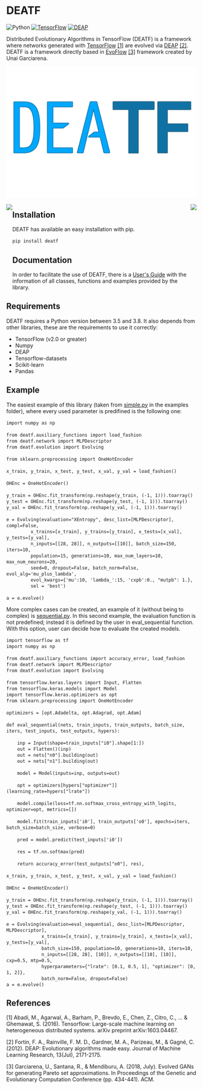 # DEATF

![Python](https://img.shields.io/badge/Python-3.6-blue)
[![TensorFlow](https://img.shields.io/badge/TensorFlow-2.5-green)](https://www.tensorflow.org/)
[![DEAP](https://img.shields.io/badge/DEAP-1.0-brightgreen)](https://deap.readthedocs.io/en/master/)

Distributed Evolutionary Algorithms in TensorFlow (DEATF) is a framework where networks generated with <a href="https://www.tensorflow.org/">TensorFlow</a> [[1]](#1) are evolved via <a href="deap.readthedocs.org/">DEAP</a> [[2]](#2). DEATF is a framework directly based in <a href="https://github.com/unaigarciarena/EvoFlow">EvoFlow</a> [[3]](#3) framework created by Unai Garciarena.

![DEATF-logo](./docs/_images/DEATF-logo.png)

<p align="left">
<a href="https://github.com/deap/deap"><img src="https://repository-images.githubusercontent.com/20035587/2559bd00-9a75-11e9-9686-0697d18522cf" height=250 align="right" /></a>
<a href="https://www.tensorflow.org/"><img src="https://upload.wikimedia.org/wikipedia/commons/2/2d/Tensorflow_logo.svg" height=250 align="left" /></a>
</p>


## Installation

DEATF has available an easy installation with pip.

```bash
pip install deatf
```

## Documentation

In order to facilitate the use of DEATF, there is a <a href='https://deatf.readthedocs.io/en/latest/index.html'>User's Guide</a> with the information of all classes, functions and examples provided by the library.

## Requirements

DEATF requires a Python version between 3.5 and 3.8. It also depends from other libraries, these are the requirements to use it correctly:

 - TensorFlow (v2.0 or greater)
 -  Numpy 
 - DEAP
 - Tensorflow-datasets 
 - Scikit-learn
 - Pandas

## Example

The easiest example of this library (taken from <a href="https://github.com/IvanHCenalmor/deatf/blob/main/examples/simple.py">simple.py</a> in the examples folder), where every used parameter is predifined is the following one:

```
import numpy as np

from deatf.auxiliary_functions import load_fashion
from deatf.network import MLPDescriptor
from deatf.evolution import Evolving

from sklearn.preprocessing import OneHotEncoder

x_train, y_train, x_test, y_test, x_val, y_val = load_fashion()

OHEnc = OneHotEncoder()

y_train = OHEnc.fit_transform(np.reshape(y_train, (-1, 1))).toarray()
y_test = OHEnc.fit_transform(np.reshape(y_test, (-1, 1))).toarray()
y_val = OHEnc.fit_transform(np.reshape(y_val, (-1, 1))).toarray()

e = Evolving(evaluation="XEntropy", desc_list=[MLPDescriptor], compl=False,
         x_trains=[x_train], y_trains=[y_train], x_tests=[x_val], y_tests=[y_val], 
         n_inputs=[[28, 28]], n_outputs=[[10]], batch_size=150, iters=10, 
         population=15, generations=10, max_num_layers=10, max_num_neurons=20,
         seed=0, dropout=False, batch_norm=False, evol_alg='mu_plus_lambda',
         evol_kwargs={'mu':10, 'lambda_':15, 'cxpb':0., "mutpb": 1.},
         sel = 'best')

a = e.evolve()
```
More complex cases can be created, an example of it (without being to complex) is <a href="https://github.com/IvanHCenalmor/deatf/blob/main/examples/sequential.py">sequential.py</a>.  In this second example, the evaluation function is not predefined; instead it is defined by the user in eval_sequential function. With this option, user can decide how to evaluate the created models.

```
import tensorflow as tf
import numpy as np

from deatf.auxiliary_functions import accuracy_error, load_fashion
from deatf.network import MLPDescriptor
from deatf.evolution import Evolving

from tensorflow.keras.layers import Input, Flatten
from tensorflow.keras.models import Model
import tensorflow.keras.optimizers as opt
from sklearn.preprocessing import OneHotEncoder

optimizers = [opt.Adadelta, opt.Adagrad, opt.Adam]

def eval_sequential(nets, train_inputs, train_outputs, batch_size, iters, test_inputs, test_outputs, hypers):
   
    inp = Input(shape=train_inputs["i0"].shape[1:])
    out = Flatten()(inp)
    out = nets["n0"].building(out)
    out = nets["n1"].building(out)

    model = Model(inputs=inp, outputs=out)
    
    opt = optimizers[hypers["optimizer"]](learning_rate=hypers["lrate"])
    
    model.compile(loss=tf.nn.softmax_cross_entropy_with_logits, optimizer=opt, metrics=[])
    
    model.fit(train_inputs['i0'], train_outputs['o0'], epochs=iters, batch_size=batch_size, verbose=0)

    pred = model.predict(test_inputs['i0'])
        
    res = tf.nn.softmax(pred)

    return accuracy_error(test_outputs["o0"], res),

x_train, y_train, x_test, y_test, x_val, y_val = load_fashion()

OHEnc = OneHotEncoder()

y_train = OHEnc.fit_transform(np.reshape(y_train, (-1, 1))).toarray()
y_test = OHEnc.fit_transform(np.reshape(y_test, (-1, 1))).toarray()
y_val = OHEnc.fit_transform(np.reshape(y_val, (-1, 1))).toarray()

e = Evolving(evaluation=eval_sequential, desc_list=[MLPDescriptor, MLPDescriptor], 
             x_trains=[x_train], y_trains=[y_train], x_tests=[x_val], y_tests=[y_val], 
             batch_size=150, population=10, generations=10, iters=10, 
             n_inputs=[[28, 28], [10]], n_outputs=[[10], [10]], cxp=0.5, mtp=0.5, 
             hyperparameters={"lrate": [0.1, 0.5, 1], "optimizer": [0, 1, 2]},
             batch_norm=False, dropout=False)
a = e.evolve()
```

## References
<a id="1">[1]</a> 
Abadi, M., Agarwal, A., Barham, P., Brevdo, E., Chen, Z., Citro, C., ... & Ghemawat, S. (2016). Tensorflow: Large-scale machine learning on heterogeneous distributed systems. arXiv preprint arXiv:1603.04467.

<a id="2">[2]</a> 
Fortin, F. A., Rainville, F. M. D., Gardner, M. A., Parizeau, M., & Gagné, C. (2012). DEAP: Evolutionary algorithms made easy. Journal of Machine Learning Research, 13(Jul), 2171-2175.

<a id="3">[3]</a> 
Garciarena, U., Santana, R., & Mendiburu, A. (2018, July). Evolved GANs for generating Pareto set approximations. In Proceedings of the Genetic and Evolutionary Computation Conference (pp. 434-441). ACM.

